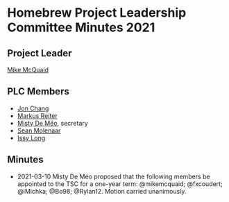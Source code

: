 # Homebrew Project Leadership Committee Minutes 2021

## Project Leader

[Mike McQuaid](https://github.com/mikemcquaid)

## PLC Members

- [Jon Chang](https://github.com/jonchang)
- [Markus Reiter](https://github.com/reitermarkus)
- [Misty De Méo](https://github.com/mistydemeo), secretary
- [Sean Molenaar](https://github.com/SMillerDev)
- [Issy Long](https://github.com/issyl0)

## Minutes

- 2021-03-10
  Misty De Méo proposed that the following members be appointed to the TSC for a one-year term: @mikemcquaid; @fxcoudert; @iMichka; @Bo98; @Rylan12.
  Motion carried unanimously.
